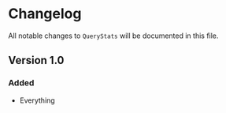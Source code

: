 # Changelog

All notable changes to `QueryStats` will be documented in this file.

## Version 1.0

### Added
- Everything
